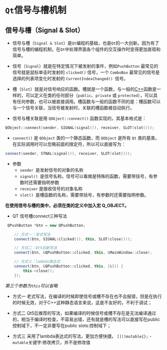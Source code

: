 # `Qt`信号与槽机制

## 信号与槽（Signal & Slot）

- 信号与槽（`Signal & Slot`）是`Qt`编程的基础，也是`Qt`的一大创新。因为有了信号与槽的编程机制，在`Qt`中处理界面各个组件的交互操作时变得更加直观和简单。

- 信号（`Signal`）就是在特定情况下被发射的事件，例如`PushButton` 最常见的信号就是鼠标单击时发射的 `clicked()` 信号，一个 `ComboBox` 最常见的信号是选择的列表项变化时发射的 `CurrentIndexChanged() `信号。

- 槽（`Slot`）就是对信号响应的函数。槽就是一个函数，与一般的[C++](http://c.biancheng.net/cplus/)函数是一样的，可以定义在类的任何部分（`public`、`private` 或 `protected`），可以具有任何参数，也可以被直接调用。槽函数与一般的函数不同的是：槽函数可以与一个信号关联，当信号被发射时，关联的槽函数被自动执行。

- 信号与槽关联是用 `QObject::connect()` 函数实现的，其基本格式是：

```c++
QObject::connect(sender, SIGNAL(signal()), receiver, SLOT(slot()));
```

- `connect()` 是 `QObject` 类的一个静态函数，而 `QObject` 是所有 `Qt` 类的基类，在实际调用时可以忽略前面的限定符，所以可以直接写为：

```c++
connect(sender, STNAL(signal()), receiver, SLOT(slot()));
```
- 参数
  - `sender `是发射信号的对象的名称
  - `signal() `是信号名称。信号可以看做是特殊的函数，需要带括号，有参数时还需要指明参数
  - `receiver` 是接收信号的对象名称
  - `slot() `是槽函数的名称，需要带括号，有参数时还需要指明参数。

**在使用信号与槽的类中，必须在类的定义中加入宏 Q_OBJECT。**

- QT 信号槽connect三种写法
```c++
 QPushButton *btn = new QPushButton;

    // 方式一：老式写法
    connect(btn, SIGNAL(clicked()), this, SLOT(close()));

    // 方式二：Qt5后新写法
    connect(btn, &QPushButton::clicked, this, &MainWindow::close);

    // 方式三：lambda表达式
    connect(btn, &QPushButton::clicked, this, [&]() {
        this->close();
    });
```
*第三个参数为`this`可以省略*
- 方式一 老式写法，在编译的时候即使信号或槽不存在也不会报错，但是在执行的时候无效，对于C++这种静态语言来说，这是不友好的，不利于调试；

- 方式二 Qt5后推荐的写法，如果编译的时候信号或槽不存在是无法编译通过的，相当于编译时检查，不容易出错，还有就是槽的写法可以直接写在public控制域下，不一定非要写在public slots:控制域下；

- 方式三 采用了lambda表达式的写法，更加方便快捷。
`[]()mutable{};`
  -`mutable`关键字:修改拷贝，并不是修改值
